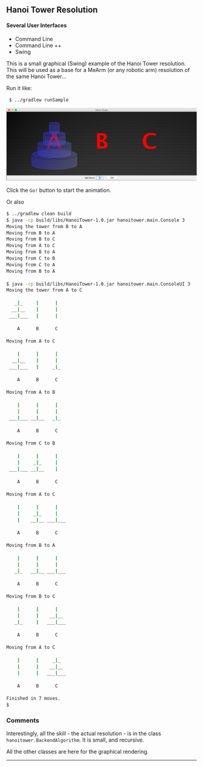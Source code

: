 ## Hanoi Tower Resolution

#### Several User Interfaces
- Command Line
- Command Line ++
- Swing

This is a small graphical (Swing) example of the Hanoi Tower resolution.
This will be used as a base for a MeArm (or any robotic arm) resolution of the same Hanoi Tower...

Run it like:
```bash
 $ ../gradlew runSample
```

![Screenshot](./screenshot.png)

Click the `Go!` button to start the animation.

Or also
```bash
$ ../gradlew clean build
$ java -cp build/libs/HanoiTower-1.0.jar hanoitower.main.Console 3
Moving the tower from B to A
Moving from B to A
Moving from B to C
Moving from A to C
Moving from B to A
Moving from C to B
Moving from C to A
Moving from B to A

$ java -cp build/libs/HanoiTower-1.0.jar hanoitower.main.ConsoleUI 3
Moving the tower from A to C

   _|_     |      |
  __|__    |      |
 ___|___   |      |

    A      B      C

Moving from A to C

    |      |      |
  __|__    |      |
 ___|___   |     _|_

    A      B      C

Moving from A to B

    |      |      |
    |      |      |
 ___|___ __|__   _|_

    A      B      C

Moving from C to B

    |      |      |
    |     _|_     |
 ___|___ __|__    |

    A      B      C

Moving from A to C

    |      |      |
    |     _|_     |
    |    __|__ ___|___

    A      B      C

Moving from B to A

    |      |      |
    |      |      |
   _|_   __|__ ___|___

    A      B      C

Moving from B to C

    |      |      |
    |      |    __|__
   _|_     |   ___|___

    A      B      C

Moving from A to C

    |      |     _|_
    |      |    __|__
    |      |   ___|___

    A      B      C

Finished in 7 moves.
$
```

### Comments
Interestingly, all the skill - the actual resolution - is in the class `hanoitower.BackendAlgorithm`.
It is small, and recursive.

All the other classes are here for the graphical rendering.

---
